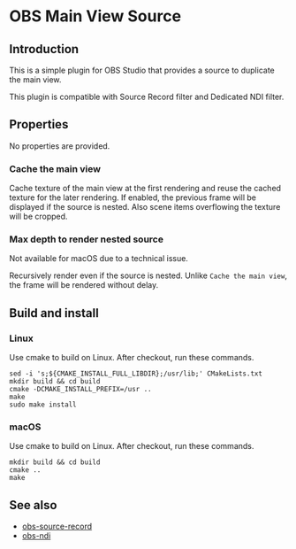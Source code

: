 # OBS Main View Source

## Introduction

This is a simple plugin for OBS Studio that provides a source to duplicate the main view.

This plugin is compatible with Source Record filter and Dedicated NDI filter.

## Properties

No properties are provided.

### Cache the main view

Cache texture of the main view at the first rendering and reuse the cached texture for the later rendering.
If enabled, the previous frame will be displayed if the source is nested. Also scene items overflowing the texture will be cropped.

### Max depth to render nested source

Not available for macOS due to a technical issue.

Recursively render even if the source is nested.
Unlike `Cache the main view`, the frame will be rendered without delay.

## Build and install
### Linux
Use cmake to build on Linux. After checkout, run these commands.
```
sed -i 's;${CMAKE_INSTALL_FULL_LIBDIR};/usr/lib;' CMakeLists.txt
mkdir build && cd build
cmake -DCMAKE_INSTALL_PREFIX=/usr ..
make
sudo make install
```

### macOS
Use cmake to build on Linux. After checkout, run these commands.
```
mkdir build && cd build
cmake ..
make
```

## See also
- [obs-source-record](https://github.com/exeldro/obs-source-record)
- [obs-ndi](https://github.com/Palakis/obs-ndi)
